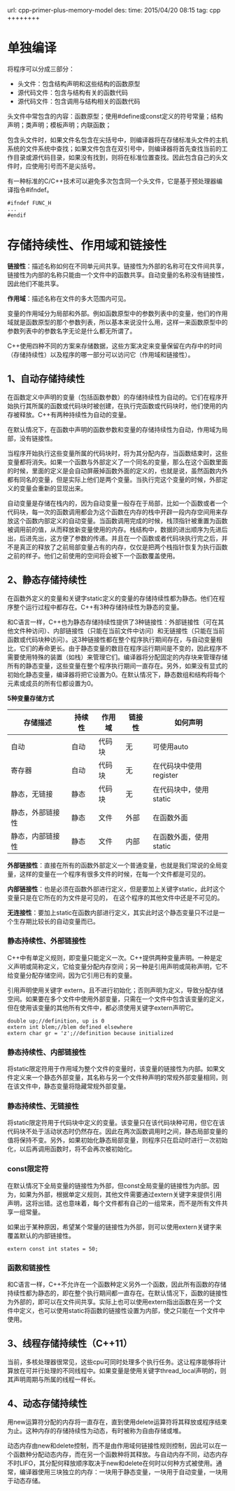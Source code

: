 url: cpp-primer-plus-memory-model
des: 
time: 2015/04/20 08:15
tag: cpp
++++++++

# 单独编译

将程序可以分成三部分：

- 头文件：包含结构声明和这些结构的函数原型
- 源代码文件：包含与结构有关的函数代码
- 源代码文件：包含调用与结构相关的函数代码

头文件中常包含的内容：函数原型；使用#define或const定义的符号常量；结构声明；类声明；模板声明；内联函数；

包含头文件时，如果文件名包含在尖括号中，则编译器将在存储标准头文件的主机系统的文件系统中查找；如果文件包含在双引号中，则编译器将首先查找当前的工作目录或源代码目录，如果没有找到，则将在标准位置查找。因此包含自己的头文件时，应使用引号而不是尖括号。

有一种标准的C/C++技术可以避免多次包含同一个头文件，它是基于预处理器编译指令#ifndef。
```
#ifndef FUNC_H
...
#endif
```

# 存储持续性、作用域和链接性

**链接性**：描述名称如何在不同单元间共享。链接性为外部的名称可在文件间共享，链接性为内部的名称只能由一个文件中的函数共享。自动变量的名称没有链接性，因此他们不能共享。

**作用域**：描述名称在文件的多大范围内可见。

变量的作用域分为局部和外部。例如函数原型中的参数列表中的变量，他们的作用域就是函数原型的那个参数列表，所以基本来说没什么用，这样一来函数原型中的参数列表中的参数名字无论是什么都无所谓了。

C++使用四种不同的方案来存储数据，这些方案决定来变量保留在内存中的时间（存储持续性）以及程序的哪一部分可以访问它（作用域和链接性）。
## 1、自动存储持续性

在函数定义中声明的变量（包括函数参数）的存储持续性为自动的。它们在程序开始执行其所属的函数或代码块时被创建，在执行完函数或代码块时，他们使用的内存被释放。C++有两种持续性为自动的变量。

在默认情况下，在函数中声明的函数参数和变量的存储持续性为自动，作用域为局部，没有链接性。

当程序开始执行这些变量所属的代码块时，将为其分配内存，当函数结束时，这些变量都将消失。如果一个函数与外部定义了一个同名的变量，那么在这个函数里面的时候，里面的定义是会自动屏蔽掉函数外面的定义的，也就是说，虽然函数内外都有同名的变量，但是实际上他们是两个变量。当执行完这个变量的时候，外部定义的变量会重新的显现出来。

自动变量是存储在栈内的，因为自动变量一般存在于局部，比如一个函数或者一个代码块，每一次的函数调用都会为这个函数在内存的栈中开辟一段内存空间用来存放这个函数内部定义的自动变量。当函数调用完成的时候，栈顶指针被重置为函数被调用前的值，从而释放新变量使用的内存。栈结构中，数据的进出顺序为先进后出，后进先出，这方便了参数的传递。并且在一个函数或者代码块执行完之后，并不是真正的释放了之前局部变量占有的内存，仅仅是把两个栈指针恢复为执行函数之前的样子。他们之前使用的空间将会被下一个函数覆盖使用。
## 2、静态存储持续性

在函数外定义的变量和关键字static定义的变量的存储持续性都为静态。他们在程序整个运行过程中都存在。C++有3种存储持续性为静态的变量。

和C语言一样，C++也为静态存储持续性提供了3种链接性：外部链接性（可在其他文件种访问）、内部链接性（只能在当前文件中访问）和无链接性（只能在当前函数或代码块种访问）。这3种链接性都在整个程序执行期间存在，与自动变量相比，它们的寿命更长。由于静态变量的数目在程序运行期间是不变的，因此程序不需要使用特殊的装置（如栈）来管理它们。编译器将分配固定的内存块来管理存储所有的静态变量，这些变量在整个程序执行期间一直存在。另外，如果没有显式的初始化静态变量，编译器将把它设置为0。在默认情况下，静态数组和结构将每个元素或成员的所有位都设置为0。

**5种变量存储方式**

存储描述 | 持续性 | 作用域 | 链接性 | 如何声明
---|---|---|---|---
自动 | 自动 | 代码块 | 无 | 可使用auto
寄存器 | 自动 | 代码块 | 无 | 在代码块中使用register
静态，无链接 | 静态 | 代码块 | 无 | 在代码块中，使用static
静态，外部链接性 | 静态 | 文件 | 外部 | 在函数外面
静态，内部链接性 | 静态 | 文件 | 内部 | 在函数外面，使用static

**外部链接性**：直接在所有的函数外部定义一个普通变量，也就是我们常说的全局变量，这样的变量在一个程序有很多文件的时候，在每一个文件都是可见的。

**内部链接性**：也是必须在函数外部进行定义，但是要加上关键字static，此时这个变量只是在它所在的为文件是可见的， 在这个程序的其他文件中还是不可见的。

**无连接性**：要加上static在函数内部进行定义，其实此时这个静态变量只不过是一个生存期比较长的自动变量而已。

### 静态持续性、外部链接性
C++中有单定义规则，即变量只能定义一次。C++提供两种变量声明。一种是定义声明或简称定义，它给变量分配内存空间；另一种是引用声明或简称声明，它不给变量分配存储空间，因为它引用已有的变量。

引用声明使用关键字 extern，且不进行初始化；否则声明为定义，导致分配存储空间。如果要在多个文件中使用外部变量，只需在一个文件中包含该变量的定义，但在使用该变量的其他所有文件中，都必须使用关键字extern声明它。
```
double up;//definition, up is 0
extern int blem;//blem defined elsewhere
extern char gr = 'z';//definition because initialized
```

### 静态持续性、内部链接性
将static限定符用于作用域为整个文件的变量时，该变量的链接性为内部。如果文件定义来一个静态外部变量，其名称与另一个文件种声明的常规外部变量相同，则在该文件中，静态变量将隐藏常规外部变量。

### 静态持续性、无链接性
将static限定符用于代码块中定义的变量。该变量只在该代码块种可用，但它在该代码块不处于活动状态时仍然存在。因此在两次函数调用时之间，静态局部变量的值将保持不变。另外，如果初始化静态局部变量，则程序只在启动时进行一次初始化，以后再调用函数时，将不会再次被初始化。

### const限定符
在默认情况下全局变量的链接性为外部，但const全局变量的链接性为内部。因为，如果为外部，根据单定义规则，其他文件需要通过extern关键字来提供引用声明，这将出错。这也意味着，每个文件都有自己的一组常来，而不是所有文件共享一组常量。

如果出于某种原因，希望某个常量的链接性为外部，则可以使用extern关键字来覆盖默认的内部链接性。
```
extern const int states = 50;
```

### 函数和链接性
和C语言一样，C++不允许在一个函数种定义另外一个函数，因此所有函数的存储持续性都为静态的，即在整个执行期间都一直存在。在默认情况下，函数的链接性为外部的，即可以在文件间共享。实际上也可以使用extern指出函数在另一个文件中定义，也可以使用static将函数的链接性设置为内部，使之只能在一个文件中使用。

## 3、线程存储持续性（C++11）

当前，多核处理器很常见，这些cpu可同时处理多个执行任务。这让程序能够将计算放在可并行处理的不同线程中。如果变量是使用关键字thread_local声明的，则其声明周期与所属的线程一样长。

## 4、动态存储持续性

用new运算符分配的内存将一直存在，直到使用delete运算符将其释放或程序结束为止。这种内存的存储持续性为动态，有时被称为自由存储或堆。

动态内存由new和delete控制，而不是由作用域何链接性规则控制，因此可以在一个函数种分配动态内存，而在另一个函数种将其释放。与自动内存不同，动态内存不时LIFO，其分配何释放顺序取决于new和delete在何时以何种方式被使用。通常，编译器使用三块独立的内存：一块用于静态变量，一块用于自动变量，一块用于动态存储。